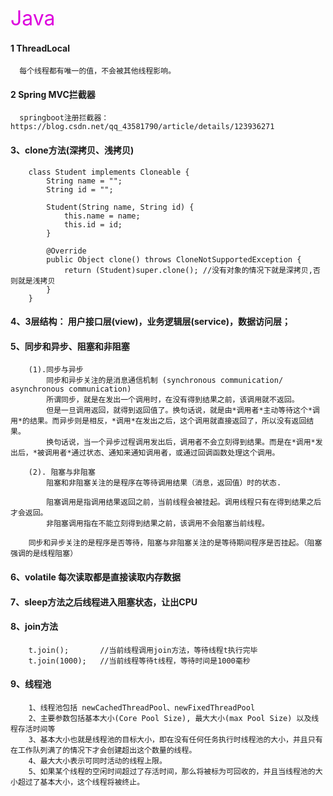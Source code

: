 <font color="#dd00dd" size=6>Java</font><br />

#### 1 ThreadLocal
```
  每个线程都有唯一的值，不会被其他线程影响。
```
#### 2 Spring MVC拦截器
```
  springboot注册拦截器：https://blog.csdn.net/qq_43581790/article/details/123936271

```

#### 3、clone方法(深拷贝、浅拷贝)
```
    class Student implements Cloneable {
        String name = "";
        String id = "";

        Student(String name, String id) {
            this.name = name;
            this.id = id;
        }

        @Override
        public Object clone() throws CloneNotSupportedException {
            return (Student)super.clone(); //没有对象的情况下就是深拷贝,否则就是浅拷贝
        }
    }
```

#### 4、3层结构： 用户接口层(view)，业务逻辑层(service)，数据访问层；

#### 5、同步和异步、阻塞和非阻塞
```
    (1).同步与异步
        同步和异步关注的是消息通信机制 (synchronous communication/ asynchronous communication)
        所谓同步，就是在发出一个调用时，在没有得到结果之前，该调用就不返回。
        但是一旦调用返回，就得到返回值了。换句话说，就是由*调用者*主动等待这个*调用*的结果。而异步则是相反，*调用*在发出之后，这个调用就直接返回了，所以没有返回结果。
        换句话说，当一个异步过程调用发出后，调用者不会立刻得到结果。而是在*调用*发出后，*被调用者*通过状态、通知来通知调用者，或通过回调函数处理这个调用。

    (2). 阻塞与非阻塞
        阻塞和非阻塞关注的是程序在等待调用结果（消息，返回值）时的状态.

        阻塞调用是指调用结果返回之前，当前线程会被挂起。调用线程只有在得到结果之后才会返回。
        非阻塞调用指在不能立刻得到结果之前，该调用不会阻塞当前线程。

    同步和异步关注的是程序是否等待，阻塞与非阻塞关注的是等待期间程序是否挂起。（阻塞强调的是线程阻塞）
```

#### 6、volatile 每次读取都是直接读取内存数据

#### 7、sleep方法之后线程进入阻塞状态，让出CPU

#### 8、join方法
```
    t.join();       //当前线程调用join方法，等待线程t执行完毕
    t.join(1000);   //当前线程等待t线程，等待时间是1000毫秒
```

#### 9、线程池
```
    1、线程池包括 newCachedThreadPool、newFixedThreadPool
    2、主要参数包括基本大小(Core Pool Size), 最大大小(max Pool Size) 以及线程存活时间等
    3、基本大小也就是线程池的目标大小，即在没有任何任务执行时线程池的大小，并且只有在工作队列满了的情况下才会创建超出这个数量的线程。
    4、最大大小表示可同时活动的线程上限。
    5、如果某个线程的空闲时间超过了存活时间，那么将被标为可回收的，并且当线程池的大小超过了基本大小，这个线程将被终止。


```
